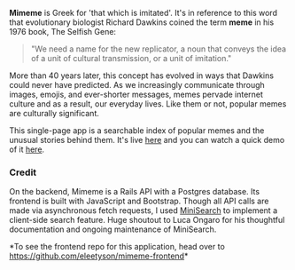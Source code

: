 
**Mimeme** is Greek for 'that which is imitated'. It's in reference to this word that evolutionary biologist Richard Dawkins coined the term **meme** in his 1976 book, The Selfish Gene:

> "We need a name for the new replicator, a noun that conveys the idea of a unit of cultural transmission, or a unit of imitation."

More than 40 years later, this concept has evolved in ways that Dawkins could never have predicted. As we increasingly communicate through images, emojis, and ever-shorter messages, memes pervade internet culture and as a result, our everyday lives. Like them or not, popular memes are culturally significant.

This single-page app is a searchable index of popular memes and the unusual stories behind them. It's live [here](https://eleetyson.github.io/mimeme-frontend/) and you can watch a quick demo of it [here]().

### Credit
On the backend, Mimeme is a Rails API with a Postgres database. Its frontend is built with JavaScript and Bootstrap. Though all API calls are made via asynchronous fetch requests, I used [MiniSearch](https://github.com/lucaong/minisearch) to implement a client-side search feature. Huge shoutout to Luca Ongaro for his thoughtful documentation and ongoing maintenance of MiniSearch.

\*To see the frontend repo for this application, head over to <https://github.com/eleetyson/mimeme-frontend>\*
